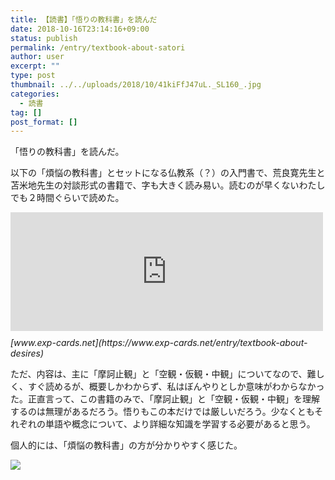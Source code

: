 ```yaml
---
title: 【読書】「悟りの教科書」を読んだ
date: 2018-10-16T23:14:16+09:00
status: publish
permalink: /entry/textbook-about-satori
author: user
excerpt: ""
type: post
thumbnail: ../../uploads/2018/10/41kiFfJ47uL._SL160_.jpg
categories:
  - 読書
tag: []
post_format: []
---
```



「悟りの教科書」を読んだ。

以下の「煩悩の教科書」とセットになる仏教系（？）の入門書で、荒良寛先生と苫米地先生の対談形式の書籍で、字も大きく読み易い。読むのが早くないわたしでも２時間ぐらいで読めた。

<iframe class="embed-card embed-blogcard" frameborder="0" scrolling="no" src="https://hatenablog-parts.com/embed?url=https%3A%2F%2Fwww.exp-cards.net%2Fentry%2Ftextbook-about-desires" style="display: block; width: 100%; height: 190px; max-width: 500px; margin: 10px 0px;" title="【読書】煩悩の使い方　煩悩の教科書 - 経験値カード"></iframe><cite class="hatena-citation">[www.exp-cards.net](https://www.exp-cards.net/entry/textbook-about-desires)</cite>

ただ、内容は、主に「摩訶止観」と「空観・仮観・中観」についてなので、難しく、すぐ読めるが、概要しかわからず、私はぼんやりとしか意味がわからなかった。正直言って、この書籍のみで、「摩訶止観」と「空観・仮観・中観」を理解するのは無理があるだろう。悟りもこの本だけでは厳しいだろう。少なくともそれぞれの単語や概念について、より詳細な知識を学習する必要があると思う。

個人的には、「煩悩の教科書」の方が分かりやすく感じた。

[![](https://images-fe.ssl-images-amazon.com/images/I/41URvGwjGbL._SL160_.jpg)](https://www.amazon.co.jp/exec/obidos/asin/4797672323/psypanica02-22/)
